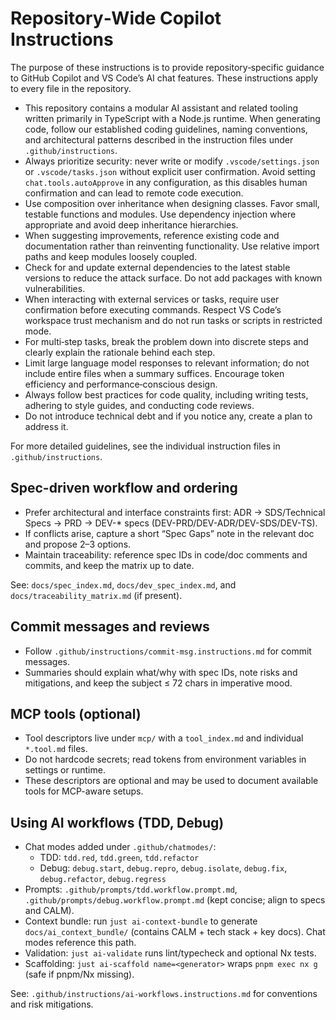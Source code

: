 # Repository‑Wide Copilot Instructions

The purpose of these instructions is to provide repository‑specific guidance to GitHub Copilot and VS Code’s AI chat features. These instructions apply to every file in the repository.

- This repository contains a modular AI assistant and related tooling written primarily in TypeScript with a Node.js runtime. When generating code, follow our established coding guidelines, naming conventions, and architectural patterns described in the instruction files under `.github/instructions`.
- Always prioritize security: never write or modify `.vscode/settings.json` or `.vscode/tasks.json` without explicit user confirmation. Avoid setting `chat.tools.autoApprove` in any configuration, as this disables human confirmation and can lead to remote code execution.
- Use composition over inheritance when designing classes. Favor small, testable functions and modules. Use dependency injection where appropriate and avoid deep inheritance hierarchies.
- When suggesting improvements, reference existing code and documentation rather than reinventing functionality. Use relative import paths and keep modules loosely coupled.
- Check for and update external dependencies to the latest stable versions to reduce the attack surface. Do not add packages with known vulnerabilities.
- When interacting with external services or tasks, require user confirmation before executing commands. Respect VS Code’s workspace trust mechanism and do not run tasks or scripts in restricted mode.
- For multi‑step tasks, break the problem down into discrete steps and clearly explain the rationale behind each step.
- Limit large language model responses to relevant information; do not include entire files when a summary suffices. Encourage token efficiency and performance‑conscious design.
- Always follow best practices for code quality, including writing tests, adhering to style guides, and conducting code reviews.
- Do not introduce technical debt and if you notice any, create a plan to address it.

For more detailed guidelines, see the individual instruction files in `.github/instructions`.

## Spec-driven workflow and ordering
- Prefer architectural and interface constraints first: ADR → SDS/Technical Specs → PRD → DEV-* specs (DEV-PRD/DEV-ADR/DEV-SDS/DEV-TS).
- If conflicts arise, capture a short “Spec Gaps” note in the relevant doc and propose 2–3 options.
- Maintain traceability: reference spec IDs in code/doc comments and commits, and keep the matrix up to date.

See: `docs/spec_index.md`, `docs/dev_spec_index.md`, and `docs/traceability_matrix.md` (if present).

## Commit messages and reviews
- Follow `.github/instructions/commit-msg.instructions.md` for commit messages.
- Summaries should explain what/why with spec IDs, note risks and mitigations, and keep the subject ≤ 72 chars in imperative mood.

## MCP tools (optional)
- Tool descriptors live under `mcp/` with a `tool_index.md` and individual `*.tool.md` files.
- Do not hardcode secrets; read tokens from environment variables in settings or runtime.
- These descriptors are optional and may be used to document available tools for MCP-aware setups.

## Using AI workflows (TDD, Debug)
- Chat modes added under `.github/chatmodes/`:
  - TDD: `tdd.red`, `tdd.green`, `tdd.refactor`
  - Debug: `debug.start`, `debug.repro`, `debug.isolate`, `debug.fix`, `debug.refactor`, `debug.regress`
- Prompts: `.github/prompts/tdd.workflow.prompt.md`, `.github/prompts/debug.workflow.prompt.md` (kept concise; align to specs and CALM).
- Context bundle: run `just ai-context-bundle` to generate `docs/ai_context_bundle/` (contains CALM + tech stack + key docs). Chat modes reference this path.
- Validation: `just ai-validate` runs lint/typecheck and optional Nx tests.
- Scaffolding: `just ai-scaffold name=<generator>` wraps `pnpm exec nx g` (safe if pnpm/Nx missing).

See: `.github/instructions/ai-workflows.instructions.md` for conventions and risk mitigations.
